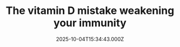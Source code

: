 ---
title: "The vitamin D mistake weakening your immunity"
date: 2025-10-04T15:34:43.000Z
category: Health
externalLink: "https://www.sciencedaily.com/releases/2025/10/251004092911.htm"
image: ""
excerpt: "Scientists discovered that vitamin D2 supplements can lower levels of vitamin D3, the form the body uses most effectively. Unlike D2, vitamin D3 enhances the immune system’s first line of defense against infections. This raises questions about which type of supplement should be prioritized.…"
---